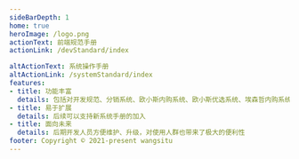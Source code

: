 ```yaml
---
sideBarDepth: 1
home: true
heroImage: /logo.png
actionText: 前端规范手册
actionLink: /devStandard/index

altActionText: 系统操作手册
altActionLink: /systemStandard/index
features:
- title: 功能丰富
  details: 包括对开发规范、分销系统、欧小斯内购系统、欧小斯优选系统、埃森哲内购系统操作手册的输出
- title: 易于扩展
  details: 后续可以支持新系统手册的加入
- title: 面向未来
  details: 后期开发人员方便维护、升级，对使用人群也带来了极大的便利性
footer: Copyright © 2021-present wangsitu
---
```

<script setup>
import * as dd from 'dingtalk-jsapi'
// if(dd.env.platform == 'notInDingTalk'){
//   location.href="/error.html"
//   alert("请登录钉钉后打开")
// }
</script>